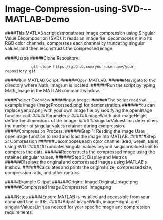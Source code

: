 # Image-Compression-using-SVD---MATLAB-Demo

####This MATLAB script demonstrates image compression using Singular Value Decomposition (SVD). It reads an image file, decomposes it into its RGB color channels, compresses each channel by truncating singular values, and then reconstructs the compressed image.



####Usage
    #####Clone Repository:
      
                git clone https://github.com/your-username/your-repository.git

  #####Run MATLAB Script:
      ######Open MATLAB.
      ######Navigate to the directory where Math_Image.m is located.
      ######Run the script by typing Math_Image in the MATLAB command window.

  ####Project Overview
    #####Input Image:
       ######The script reads an example image (ImageProcessed.png) for demonstration.
       ######You can replace yeno2.png with your own image file by modifying the openImage function call.
    #####Parameters:
        ######imageWidth and imageHeight define the dimensions of the image.
        ######singularValuesLimit determines the number of singular values retained during compression.
    #####Compression Process:
         ######Step 1: Reading the Image
                        Uses openImage function to read and load the image into MATLAB.
         ######Step 2: Compression
                           ######Decomposes each color channel (Red, Green, Blue) using SVD.
                           ######Truncates singular values beyond singularValuesLimit to compress the data.
                           ######Reconstructs the compressed image using the retained singular values.
         ######Step 3: Display and Metrics
            ######Displays the original and compressed images using MATLAB's imshow.
            ######Calculates and prints the original size, compressed size, compression ratio, and other metrics.
            
  #####Example Output
        ######Original Image:Original_Image.png
        ######Compressed Image:Compressed_Image.png


####Notes
    #####Ensure MATLAB is installed and accessible from your command line or IDE.
    #####Adjust imageWidth, imageHeight, and singularValuesLimit as needed for your specific image and compression requirements.

